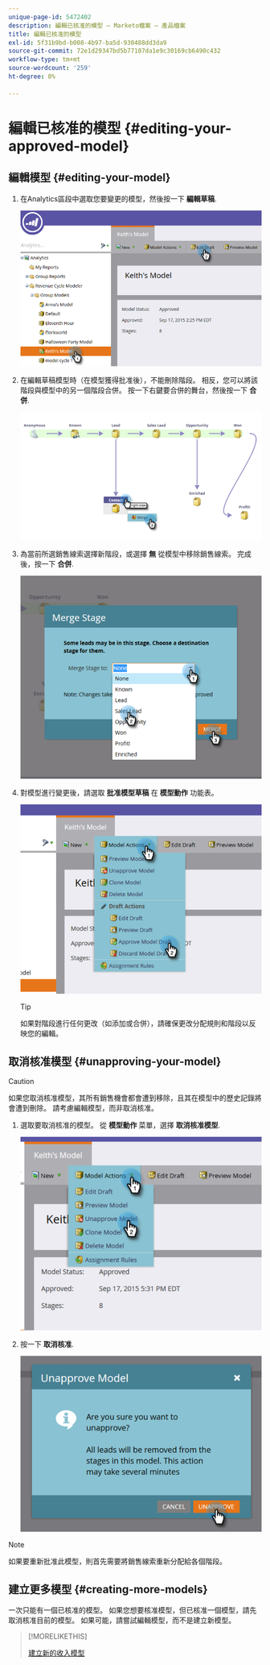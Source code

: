 ```yaml
---
unique-page-id: 5472402
description: 編輯已核准的模型 — Marketo檔案 — 產品檔案
title: 編輯已核准的模型
exl-id: 5f31b9bd-b008-4b97-ba5d-930488dd3da9
source-git-commit: 72e1d29347bd5b77107da1e9c30169cb6490c432
workflow-type: tm+mt
source-wordcount: '259'
ht-degree: 0%

---
```


# 編輯已核准的模型 {#editing-your-approved-model}

## 編輯模型 {#editing-your-model}

1. 在Analytics區段中選取您要變更的模型，然後按一下 **編輯草稿**.

   ![](assets/one.png)

1. 在編輯草稿模型時（在模型獲得批准後），不能刪除階段。 相反，您可以將該階段與模型中的另一個階段合併。 按一下右鍵要合併的舞台，然後按一下 **合併**.

   ![](assets/two.png)

1. 為當前所選銷售線索選擇新階段，或選擇 **無** 從模型中移除銷售線索。 完成後，按一下 **合併**.

   ![](assets/three.png)

1. 對模型進行變更後，請選取 **批准模型草稿** 在 **模型動作** 功能表。

   ![](assets/four.png)

   >[!TIP]
   >
   >如果對階段進行任何更改（如添加或合併），請確保更改分配規則和階段以反映您的編輯。

## 取消核准模型 {#unapproving-your-model}

>[!CAUTION]
>
>如果您取消核准模型，其所有銷售機會都會遭到移除，且其在模型中的歷史記錄將會遭到刪除。 請考慮編輯模型，而非取消核准。

1. 選取要取消核准的模型。 從 **模型動作** 菜單，選擇 **取消核准模型**.

   ![](assets/five.png)

1. 按一下 **取消核准**.

   ![](assets/six.png)

>[!NOTE]
>
>如果要重新批准此模型，則首先需要將銷售線索重新分配給各個階段。

## 建立更多模型 {#creating-more-models}

一次只能有一個已核准的模型。 如果您想要核准模型，但已核准一個模型，請先取消核准目前的模型。 如果可能，請嘗試編輯模型，而不是建立新模型。

>[!MORELIKETHIS]
>
>[建立新的收入模型](/help/marketo/product-docs/reporting/revenue-cycle-analytics/revenue-cycle-models/create-a-new-revenue-model.md)
